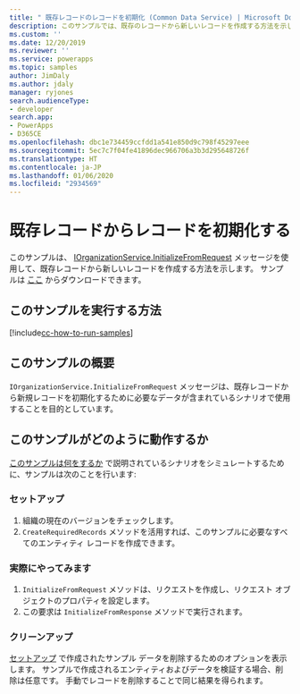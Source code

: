 ```yaml
---
title: " 既存レコードのレコードを初期化 (Common Data Service) | Microsoft Docs"
description: このサンプルでは、既存のレコードから新しいレコードを作成する方法を示します。
ms.custom: ''
ms.date: 12/20/2019
ms.reviewer: ''
ms.service: powerapps
ms.topic: samples
author: JimDaly
ms.author: jdaly
manager: ryjones
search.audienceType:
- developer
search.app:
- PowerApps
- D365CE
ms.openlocfilehash: dbc1e734459ccfdd1a541e850d9c798f45297eee
ms.sourcegitcommit: 5ec7c7f04fe41896dec966706a3b3d295648726f
ms.translationtype: HT
ms.contentlocale: ja-JP
ms.lasthandoff: 01/06/2020
ms.locfileid: "2934569"
---
```

# <a name="initailize-a-record-from-existing-record"></a>既存レコードからレコードを初期化する

このサンプルは、 [IOrganizationService.InitializeFromRequest](https://docs.microsoft.com/dotnet/api/microsoft.crm.sdk.messages.initializefromrequest?view=dynamics-general-ce-9) メッセージを使用して、既存レコードから新しいレコードを作成する方法を示します。 サンプルは [ここ](https://github.com/microsoft/PowerApps-Samples/tree/master/cds/orgsvc/C%23/InitializeRecordFromExisting) からダウンロードできます。

## <a name="how-to-run-this-sample"></a>このサンプルを実行する方法

[!include[cc-how-to-run-samples](../../includes/cc-how-to-run-samples.md)]

## <a name="what-this-sample-does"></a>このサンプルの概要

`IOrganizationService.InitializeFromRequest` メッセージは、既存レコードから新規レコードを初期化するために必要なデータが含まれているシナリオで使用することを目的としています。

## <a name="how-this-sample-works"></a>このサンプルがどのように動作するか

[このサンプルは何をするか](#what-this-sample-does) で説明されているシナリオをシミュレートするために、サンプルは次のことを行います:

### <a name="setup"></a>セットアップ

1. 組織の現在のバージョンをチェックします。
2. `CreateRequiredRecords` メソッドを活用すれば、このサンプルに必要なすべてのエンティティ レコードを作成できます。


### <a name="demonstrate"></a>実際にやってみます

1. `InitializeFromRequest` メソッドは、リクエストを作成し、リクエスト オブジェクトのプロパティを設定します。 
2. この要求は `InitializeFromResponse`  メソッドで実行されます。


### <a name="clean-up"></a>クリーンアップ

[セットアップ](#setup) で作成されたサンプル データを削除するためのオプションを表示します。 サンプルで作成されるエンティティおよびデータを検証する場合、削除は任意です。 手動でレコードを削除することで同じ結果を得られます。

